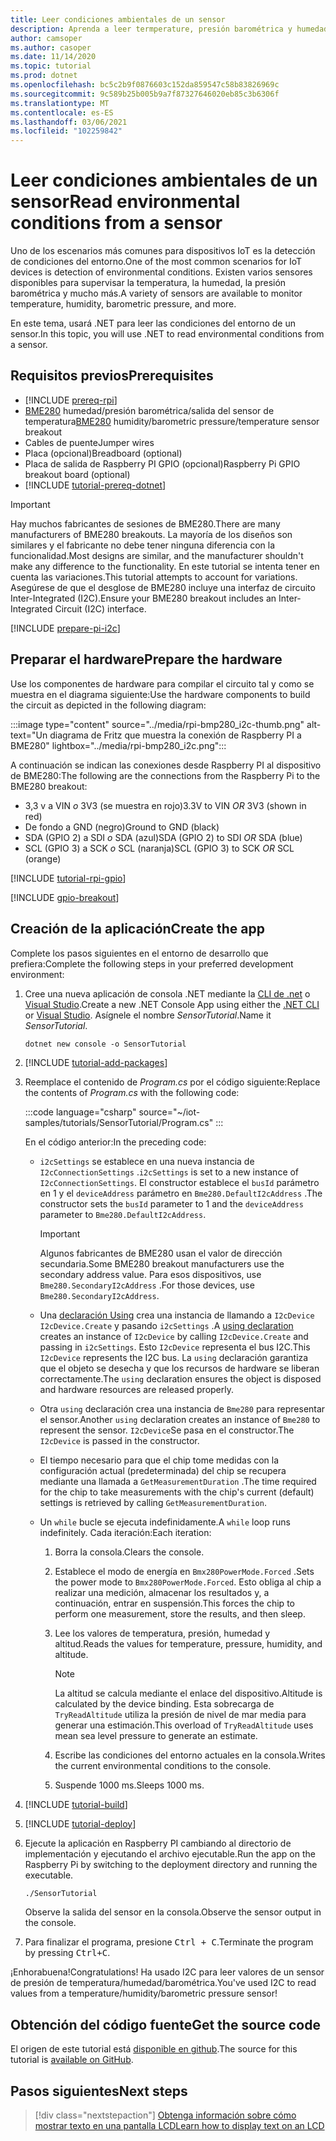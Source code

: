 ```yaml
---
title: Leer condiciones ambientales de un sensor
description: Aprenda a leer termperature, presión barométrica y humedad con las bibliotecas de IoT de .NET.
author: camsoper
ms.author: casoper
ms.date: 11/14/2020
ms.topic: tutorial
ms.prod: dotnet
ms.openlocfilehash: bc5c2b9f0876603c152da859547c58b83826969c
ms.sourcegitcommit: 9c589b25b005b9a7f87327646020eb85c3b6306f
ms.translationtype: MT
ms.contentlocale: es-ES
ms.lasthandoff: 03/06/2021
ms.locfileid: "102259842"
---
```

# <a name="read-environmental-conditions-from-a-sensor"></a><span data-ttu-id="8095b-103">Leer condiciones ambientales de un sensor</span><span class="sxs-lookup"><span data-stu-id="8095b-103">Read environmental conditions from a sensor</span></span>

<span data-ttu-id="8095b-104">Uno de los escenarios más comunes para dispositivos IoT es la detección de condiciones del entorno.</span><span class="sxs-lookup"><span data-stu-id="8095b-104">One of the most common scenarios for IoT devices is detection of environmental conditions.</span></span> <span data-ttu-id="8095b-105">Existen varios sensores disponibles para supervisar la temperatura, la humedad, la presión barométrica y mucho más.</span><span class="sxs-lookup"><span data-stu-id="8095b-105">A variety of sensors are available to monitor temperature, humidity, barometric pressure, and more.</span></span>

<span data-ttu-id="8095b-106">En este tema, usará .NET para leer las condiciones del entorno de un sensor.</span><span class="sxs-lookup"><span data-stu-id="8095b-106">In this topic, you will use .NET to read environmental conditions from a sensor.</span></span>

## <a name="prerequisites"></a><span data-ttu-id="8095b-107">Requisitos previos</span><span class="sxs-lookup"><span data-stu-id="8095b-107">Prerequisites</span></span>

- [!INCLUDE [prereq-rpi](../includes/prereq-rpi.md)]
- <span data-ttu-id="8095b-108">[BME280](https://learn.adafruit.com/adafruit-bme280-humidity-barometric-pressure-temperature-sensor-breakout) humedad/presión barométrica/salida del sensor de temperatura</span><span class="sxs-lookup"><span data-stu-id="8095b-108">[BME280](https://learn.adafruit.com/adafruit-bme280-humidity-barometric-pressure-temperature-sensor-breakout) humidity/barometric pressure/temperature sensor breakout</span></span>
- <span data-ttu-id="8095b-109">Cables de puente</span><span class="sxs-lookup"><span data-stu-id="8095b-109">Jumper wires</span></span>
- <span data-ttu-id="8095b-110">Placa (opcional)</span><span class="sxs-lookup"><span data-stu-id="8095b-110">Breadboard (optional)</span></span>
- <span data-ttu-id="8095b-111">Placa de salida de Raspberry PI GPIO (opcional)</span><span class="sxs-lookup"><span data-stu-id="8095b-111">Raspberry Pi GPIO breakout board (optional)</span></span>
- [!INCLUDE [tutorial-prereq-dotnet](../includes/tutorial-prereq-dotnet.md)]

> [!IMPORTANT]
> <span data-ttu-id="8095b-112">Hay muchos fabricantes de sesiones de BME280.</span><span class="sxs-lookup"><span data-stu-id="8095b-112">There are many manufacturers of BME280 breakouts.</span></span> <span data-ttu-id="8095b-113">La mayoría de los diseños son similares y el fabricante no debe tener ninguna diferencia con la funcionalidad.</span><span class="sxs-lookup"><span data-stu-id="8095b-113">Most designs are similar, and the manufacturer shouldn't make any difference to the functionality.</span></span> <span data-ttu-id="8095b-114">En este tutorial se intenta tener en cuenta las variaciones.</span><span class="sxs-lookup"><span data-stu-id="8095b-114">This tutorial attempts to account for variations.</span></span> <span data-ttu-id="8095b-115">Asegúrese de que el desglose de BME280 incluye una interfaz de circuito Inter-Integrated (I2C).</span><span class="sxs-lookup"><span data-stu-id="8095b-115">Ensure your BME280 breakout includes an Inter-Integrated Circuit (I2C) interface.</span></span>

[!INCLUDE [prepare-pi-i2c](../includes/prepare-pi-i2c.md)]

## <a name="prepare-the-hardware"></a><span data-ttu-id="8095b-116">Preparar el hardware</span><span class="sxs-lookup"><span data-stu-id="8095b-116">Prepare the hardware</span></span>

<span data-ttu-id="8095b-117">Use los componentes de hardware para compilar el circuito tal y como se muestra en el diagrama siguiente:</span><span class="sxs-lookup"><span data-stu-id="8095b-117">Use the hardware components to build the circuit as depicted in the following diagram:</span></span>

:::image type="content" source="../media/rpi-bmp280_i2c-thumb.png" alt-text="Un diagrama de Fritz que muestra la conexión de Raspberry PI a BME280" lightbox="../media/rpi-bmp280_i2c.png":::

<span data-ttu-id="8095b-119">A continuación se indican las conexiones desde Raspberry PI al dispositivo de BME280:</span><span class="sxs-lookup"><span data-stu-id="8095b-119">The following are the connections from the Raspberry Pi to the BME280 breakout:</span></span>

- <span data-ttu-id="8095b-120">3,3 v a VIN *o* 3V3 (se muestra en rojo)</span><span class="sxs-lookup"><span data-stu-id="8095b-120">3.3V to VIN *OR* 3V3 (shown in red)</span></span>
- <span data-ttu-id="8095b-121">De fondo a GND (negro)</span><span class="sxs-lookup"><span data-stu-id="8095b-121">Ground to GND (black)</span></span>
- <span data-ttu-id="8095b-122">SDA (GPIO 2) a SDI *o* SDA (azul)</span><span class="sxs-lookup"><span data-stu-id="8095b-122">SDA (GPIO 2) to SDI *OR* SDA (blue)</span></span>
- <span data-ttu-id="8095b-123">SCL (GPIO 3) a SCK *o* SCL (naranja)</span><span class="sxs-lookup"><span data-stu-id="8095b-123">SCL (GPIO 3) to SCK *OR* SCL (orange)</span></span>

[!INCLUDE [tutorial-rpi-gpio](../includes/tutorial-rpi-gpio.md)]

[!INCLUDE [gpio-breakout](../includes/gpio-breakout.md)]

## <a name="create-the-app"></a><span data-ttu-id="8095b-124">Creación de la aplicación</span><span class="sxs-lookup"><span data-stu-id="8095b-124">Create the app</span></span>

<span data-ttu-id="8095b-125">Complete los pasos siguientes en el entorno de desarrollo que prefiera:</span><span class="sxs-lookup"><span data-stu-id="8095b-125">Complete the following steps in your preferred development environment:</span></span>

1. <span data-ttu-id="8095b-126">Cree una nueva aplicación de consola .NET mediante la [CLI de .net](../../core/tools/dotnet-new.md) o [Visual Studio](../../core/tutorials/with-visual-studio.md).</span><span class="sxs-lookup"><span data-stu-id="8095b-126">Create a new .NET Console App using either the [.NET CLI](../../core/tools/dotnet-new.md) or [Visual Studio](../../core/tutorials/with-visual-studio.md).</span></span> <span data-ttu-id="8095b-127">Asígnele el nombre *SensorTutorial*.</span><span class="sxs-lookup"><span data-stu-id="8095b-127">Name it *SensorTutorial*.</span></span>

    ```dotnetcli
    dotnet new console -o SensorTutorial
    ```

1. [!INCLUDE [tutorial-add-packages](../includes/tutorial-add-packages.md)]
1. <span data-ttu-id="8095b-128">Reemplace el contenido de *Program.cs* por el código siguiente:</span><span class="sxs-lookup"><span data-stu-id="8095b-128">Replace the contents of *Program.cs* with the following code:</span></span>

    :::code language="csharp" source="~/iot-samples/tutorials/SensorTutorial/Program.cs" :::

    <span data-ttu-id="8095b-129">En el código anterior:</span><span class="sxs-lookup"><span data-stu-id="8095b-129">In the preceding code:</span></span>

    - <span data-ttu-id="8095b-130">`i2cSettings` se establece en una nueva instancia de `I2cConnectionSettings` .</span><span class="sxs-lookup"><span data-stu-id="8095b-130">`i2cSettings` is set to a new instance of `I2cConnectionSettings`.</span></span> <span data-ttu-id="8095b-131">El constructor establece el `busId` parámetro en 1 y el `deviceAddress` parámetro en `Bme280.DefaultI2cAddress` .</span><span class="sxs-lookup"><span data-stu-id="8095b-131">The constructor sets the `busId` parameter to 1 and the `deviceAddress` parameter to `Bme280.DefaultI2cAddress`.</span></span>

        > [!IMPORTANT]
        > <span data-ttu-id="8095b-132">Algunos fabricantes de BME280 usan el valor de dirección secundaria.</span><span class="sxs-lookup"><span data-stu-id="8095b-132">Some BME280 breakout manufacturers use the secondary address value.</span></span> <span data-ttu-id="8095b-133">Para esos dispositivos, use `Bme280.SecondaryI2cAddress` .</span><span class="sxs-lookup"><span data-stu-id="8095b-133">For those devices, use `Bme280.SecondaryI2cAddress`.</span></span>

    - <span data-ttu-id="8095b-134">Una [declaración Using](../../csharp/whats-new/csharp-8.md#using-declarations) crea una instancia de llamando a `I2cDevice` `I2cDevice.Create` y pasando `i2cSettings` .</span><span class="sxs-lookup"><span data-stu-id="8095b-134">A [using declaration](../../csharp/whats-new/csharp-8.md#using-declarations) creates an instance of `I2cDevice` by calling `I2cDevice.Create` and passing in `i2cSettings`.</span></span> <span data-ttu-id="8095b-135">Esto `I2cDevice` representa el bus I2C.</span><span class="sxs-lookup"><span data-stu-id="8095b-135">This `I2cDevice` represents the I2C bus.</span></span> <span data-ttu-id="8095b-136">La `using` declaración garantiza que el objeto se desecha y que los recursos de hardware se liberan correctamente.</span><span class="sxs-lookup"><span data-stu-id="8095b-136">The `using` declaration ensures the object is disposed and hardware resources are released properly.</span></span>
    - <span data-ttu-id="8095b-137">Otra `using` declaración crea una instancia de `Bme280` para representar el sensor.</span><span class="sxs-lookup"><span data-stu-id="8095b-137">Another `using` declaration creates an instance of `Bme280` to represent the sensor.</span></span> <span data-ttu-id="8095b-138">`I2cDevice`Se pasa en el constructor.</span><span class="sxs-lookup"><span data-stu-id="8095b-138">The `I2cDevice` is passed in the constructor.</span></span>
    - <span data-ttu-id="8095b-139">El tiempo necesario para que el chip tome medidas con la configuración actual (predeterminada) del chip se recupera mediante una llamada a `GetMeasurementDuration` .</span><span class="sxs-lookup"><span data-stu-id="8095b-139">The time required for the chip to take measurements with the chip's current (default) settings is retrieved by calling `GetMeasurementDuration`.</span></span>
    - <span data-ttu-id="8095b-140">Un `while` bucle se ejecuta indefinidamente.</span><span class="sxs-lookup"><span data-stu-id="8095b-140">A `while` loop runs indefinitely.</span></span> <span data-ttu-id="8095b-141">Cada iteración:</span><span class="sxs-lookup"><span data-stu-id="8095b-141">Each iteration:</span></span>
        1. <span data-ttu-id="8095b-142">Borra la consola.</span><span class="sxs-lookup"><span data-stu-id="8095b-142">Clears the console.</span></span>
        1. <span data-ttu-id="8095b-143">Establece el modo de energía en `Bmx280PowerMode.Forced` .</span><span class="sxs-lookup"><span data-stu-id="8095b-143">Sets the power mode to `Bmx280PowerMode.Forced`.</span></span> <span data-ttu-id="8095b-144">Esto obliga al chip a realizar una medición, almacenar los resultados y, a continuación, entrar en suspensión.</span><span class="sxs-lookup"><span data-stu-id="8095b-144">This forces the chip to perform one measurement, store the results, and then sleep.</span></span>
        1. <span data-ttu-id="8095b-145">Lee los valores de temperatura, presión, humedad y altitud.</span><span class="sxs-lookup"><span data-stu-id="8095b-145">Reads the values for temperature, pressure, humidity, and altitude.</span></span>

            > [!NOTE]
            > <span data-ttu-id="8095b-146">La altitud se calcula mediante el enlace del dispositivo.</span><span class="sxs-lookup"><span data-stu-id="8095b-146">Altitude is calculated by the device binding.</span></span> <span data-ttu-id="8095b-147">Esta sobrecarga de `TryReadAltitude` utiliza la presión de nivel de mar media para generar una estimación.</span><span class="sxs-lookup"><span data-stu-id="8095b-147">This overload of `TryReadAltitude` uses mean sea level pressure to generate an estimate.</span></span>

        1. <span data-ttu-id="8095b-148">Escribe las condiciones del entorno actuales en la consola.</span><span class="sxs-lookup"><span data-stu-id="8095b-148">Writes the current environmental conditions to the console.</span></span>
        1. <span data-ttu-id="8095b-149">Suspende 1000 ms.</span><span class="sxs-lookup"><span data-stu-id="8095b-149">Sleeps 1000 ms.</span></span>

1. [!INCLUDE [tutorial-build](../includes/tutorial-build.md)]
1. [!INCLUDE [tutorial-deploy](../includes/tutorial-deploy.md)]
1. <span data-ttu-id="8095b-150">Ejecute la aplicación en Raspberry PI cambiando al directorio de implementación y ejecutando el archivo ejecutable.</span><span class="sxs-lookup"><span data-stu-id="8095b-150">Run the app on the Raspberry Pi by switching to the deployment directory and running the executable.</span></span>

    ```bash
    ./SensorTutorial
    ```

    <span data-ttu-id="8095b-151">Observe la salida del sensor en la consola.</span><span class="sxs-lookup"><span data-stu-id="8095b-151">Observe the sensor output in the console.</span></span>

1. <span data-ttu-id="8095b-152">Para finalizar el programa, presione <kbd>Ctrl + C</kbd>.</span><span class="sxs-lookup"><span data-stu-id="8095b-152">Terminate the program by pressing <kbd>Ctrl+C</kbd>.</span></span>

<span data-ttu-id="8095b-153">¡Enhorabuena!</span><span class="sxs-lookup"><span data-stu-id="8095b-153">Congratulations!</span></span> <span data-ttu-id="8095b-154">Ha usado I2C para leer valores de un sensor de presión de temperatura/humedad/barométrica.</span><span class="sxs-lookup"><span data-stu-id="8095b-154">You've used I2C to read values from a temperature/humidity/barometric pressure sensor!</span></span>

## <a name="get-the-source-code"></a><span data-ttu-id="8095b-155">Obtención del código fuente</span><span class="sxs-lookup"><span data-stu-id="8095b-155">Get the source code</span></span>

<span data-ttu-id="8095b-156">El origen de este tutorial está [disponible en github](https://github.com/MicrosoftDocs/dotnet-iot-assets/tree/master/tutorials/SensorTutorial).</span><span class="sxs-lookup"><span data-stu-id="8095b-156">The source for this tutorial is [available on GitHub](https://github.com/MicrosoftDocs/dotnet-iot-assets/tree/master/tutorials/SensorTutorial).</span></span>

## <a name="next-steps"></a><span data-ttu-id="8095b-157">Pasos siguientes</span><span class="sxs-lookup"><span data-stu-id="8095b-157">Next steps</span></span>

> [!div class="nextstepaction"]
> [<span data-ttu-id="8095b-158">Obtenga información sobre cómo mostrar texto en una pantalla LCD</span><span class="sxs-lookup"><span data-stu-id="8095b-158">Learn how to display text on an LCD</span></span>](../tutorials/lcd-display.md)
